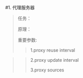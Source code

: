 #1. 代理服务器
>任务：
>
>原理：
>
>重要参数:
>>1.proxy reuse interval

>>2.proxy update interval
>>
>>3.proxy sources